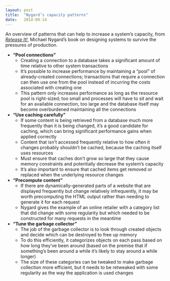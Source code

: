 ```yaml
---
layout: post
title:  "Nygard’s capacity patterns"
date:   2014-09-14
---
```


An overview of patterns that can help to increase a system’s capacity, from [*Release It!*][], Michael Nygard’s book on designing systems to survive the pressures of production.

  * **“Pool connections”**
      * Creating a connection to a database takes a significant amount of time relative to other system transactions
      * It’s possible to increase performance by maintaining a “pool” of already-created connections; transactions that require a connection can then use one from the pool instead of incurring the costs associated with creating one
      * This pattern only increases performance as long as the resource pool is right-sized; too small and processes will have to sit and wait for an available connection, too large and the database itself may become overburdened maintaining all the connections
  * **“Use caching carefully”**
      * If some content is being retrieved from a database much more frequently than it is being changed, it’s a good candidate for caching, which can bring significant performance gains when applied correctly
      * Content that isn’t accessed frequently relative to how often it changes probably shouldn’t be cached, because the caching itself uses resources
      * Must ensure that caches don’t grow so large that they cause memory constraints and potentially decrease the system’s capacity
      * It’s also important to ensure that cached items get removed or replaced when the underlying resource changes
  * **“Precompute content”**
      * If there are dynamically-generated parts of a website that are displayed frequently but change relatively infrequently, it may be worth precomputing the HTML output rather than needing to generate it for each request
      * Nygard gives the example of an online retailer with a category list that did change with some regularity but which needed to be constructed for many requests in the meantime
  * **“Tune the garbage collector”**
      * The job of the garbage collector is to look through created objects and decide which can be destroyed to free up memory
      * To do this efficiently, it categorizes objects on each pass based on how long they’ve been around (based on the premise that if something’s been around a while it’s likely to stay around a while longer)
      * The size of these categories can be tweaked to make garbage collection more efficient, but it needs to be retweaked with some regularity as the way the application is used changes

[*Release It!*]: http://www.amazon.com/Release-It-Production-Ready-Pragmatic-Programmers/dp/0978739213
